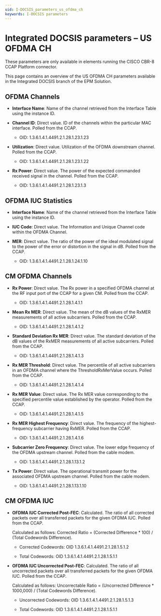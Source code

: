 ```yaml
---
uid: I-DOCSIS_parameters_us_ofdma_ch
keywords: I-DOCSIS parameters
---
```


# Integrated DOCSIS parameters – US OFDMA CH

These parameters are only available in elements running the CISCO CBR-8 CCAP Platform connector.

This page contains an overview of the US OFDMA CH parameters available in the Integrated DOCSIS branch of the EPM Solution.

## OFDMA Channels

- **Interface Name**: Name of the channel retrieved from the Interface Table using the instance ID.

- **Channel ID**: Direct value. ID of the channels within the particular MAC interface. Polled from the CCAP.

  - OID: 1.3.6.1.4.1.4491.2.1.28.1.23.1.23

- **Utilization**: Direct value. Utilization of the OFDMA downstream channel. Polled from the CCAP.

  - OID: 1.3.6.1.4.1.4491.2.1.28.1.23.1.22

- **Rx Power**: Direct value. The power of the expected commanded received signal in the channel. Polled from the CCAP.

  - OID: 1.3.6.1.4.1.4491.2.1.28.1.23.1.3

## OFDMA IUC Statistics

- **Interface Name**: Name of the channel retrieved from the Interface Table using the instance ID.

- **IUC Code**: Direct value. The Information and Unique Channel code within the OFDMA Channel.

- **MER**: Direct value. The ratio of the power of the ideal modulated signal to the power of the error or distortion in the signal in dB. Polled from the CCAP.

  - OID: 1.3.6.1.4.1.4491.2.1.28.1.24.1.10

## CM OFDMA Channels

- **Rx Power**: Direct value. The Rx power in a specified OFDMA channel at the RF input port of the CCAP for a given CM. Polled from the CCAP.

  - OID: 1.3.6.1.4.1.4491.2.1.28.1.4.1.1

- **Mean Rx MER**: Direct value. The mean of the dB values of the RxMER measurements of all active subcarriers. Polled from the CCAP.

  - OID: 1.3.6.1.4.1.4491.2.1.28.1.4.1.2

- **Standard Deviation Rx MER**: Direct value. The standard deviation of the dB values of the RxMER measurements of all active subcarriers. Polled from the CCAP.

  - OID: 1.3.6.1.4.1.4491.2.1.28.1.4.1.3

- **Rx MER Threshold**: Direct value. The percentile of all active subcarriers in an OFDMA channel where the ThresholdRxMerValue occurs. Polled from the CCAP.

  - OID: 1.3.6.1.4.1.4491.2.1.28.1.4.1.4

- **Rx MER Value**: Direct value. The Rx MER value corresponding to the specified percentile value established by the operator. Polled from the CCAP.

  - OID: 1.3.6.1.4.1.4491.2.1.28.1.4.1.5

- **Rx MER Highest Frequency**: Direct value. The frequency of the highest-frequency subcarrier having RxMER. Polled from the CCAP.

  - OID: 1.3.6.1.4.1.4491.2.1.28.1.4.1.6

- **Subcarrier Zero Frequency**: Direct value. The lower edge frequency of the OFDMA upstream channel. Polled from the cable modem.

  - OID: 1.3.6.1.4.1.4491.2.1.28.1.13.1.2

- **Tx Power**: Direct value. The operational transmit power for the associated OFDMA upstream channel. Polled from the cable modem.

  - OID: 1.3.6.1.4.1.4491.2.1.28.1.13.1.10

## CM OFDMA IUC

- **OFDMA IUC Corrected Post-FEC**: Calculated. The ratio of all corrected packets over all transferred packets for the given OFDMA IUC. Polled from the CCAP.

  Calculated as follows: Corrected Ratio = (Corrected Difference \* 100) / (Total Codewords Difference).

  - Corrected Codewords: OID 1.3.6.1.4.1.4491.2.1.28.1.5.1.2

  - Total Codewords: OID 1.3.6.1.4.1.4491.2.1.28.1.5.1.1

- **OFDMA IUC Uncorrected Post-FEC**: Calculated. The ratio of all uncorrected packets over all transferred packets for the given OFDMA IUC. Polled from the CCAP.

  Calculated as follows: Uncorrectable Ratio = (Uncorrected Difference \* 1000,000) / (Total Codewords Difference).

  - Uncorrected Codewords: OID 1.3.6.1.4.1.4491.2.1.28.1.5.1.3

  - Total Codewords: OID 1.3.6.1.4.1.4491.2.1.28.1.5.1.1
